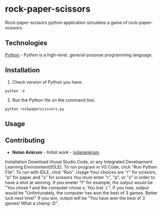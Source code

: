 # rock-paper-scissors

Rock-paper-scissors python application simulates a game of rock-paper-scissors.

## Technologies
[Python](https://www.python.org/) - Python is a high-level, general-purpose programming language.  

## Installation
1. Check version of Python you have.
```
python -V
```
2. Run the Python file on the command line.
```
python rockpaperscissors.py
```
## Usage


## Contributing
* **Nolan Ankrum** - *Initial work* - [nolanankrum](https://github.com/nolanankrum/)


 Installation
 Download Viusal Studio Code, or any Integrated Development Learning Environment(IDLE).
 To run program in VS Code, click "Run Python File".
 To run with IDLE, click "Run".
 Usage
 Your choices are "r" for scissors, "p" for paper and "s" for scissors
 You must enter "r", "p", or "s" in order to have a shot at winning.
 If you eneter "f" for example, the output would be "You chose f and the computer chose s. You lost :( ".
 If you lose, output would be "Unfortunately, the computer has won the best of 3 games. Better luck next time!"
 If you win, output will be "You have won the best of 3 games! What a champ :D".
